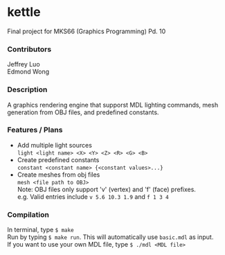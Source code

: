 # kettle

Final project for MKS66 (Graphics Programming) Pd. 10

### Contributors
Jeffrey Luo\
Edmond Wong

### Description
  A graphics rendering engine that supporst MDL lighting commands, mesh generation from OBJ files, and predefined constants.

### Features / Plans
- Add multiple light sources\
```light <light name> <X> <Y> <Z> <R> <G> <B>```
- Create predefined constants\
```constant <constant name> {<constant values>...}```
- Create meshes from obj files\
```mesh <file path to OBJ>```\
Note:
OBJ files only support 'v' (vertex) and 'f' (face) prefixes.\
e.g. Valid entries include ```v 5.6 10.3 1.9``` and ```f 1 3 4```

### Compilation
In terminal, type ```$ make```\
Run by typing ```$ make run```. This will automatically use ```basic.mdl``` as input.\
If you want to use your own MDL file, type ```$ ./mdl <MDL file>```
